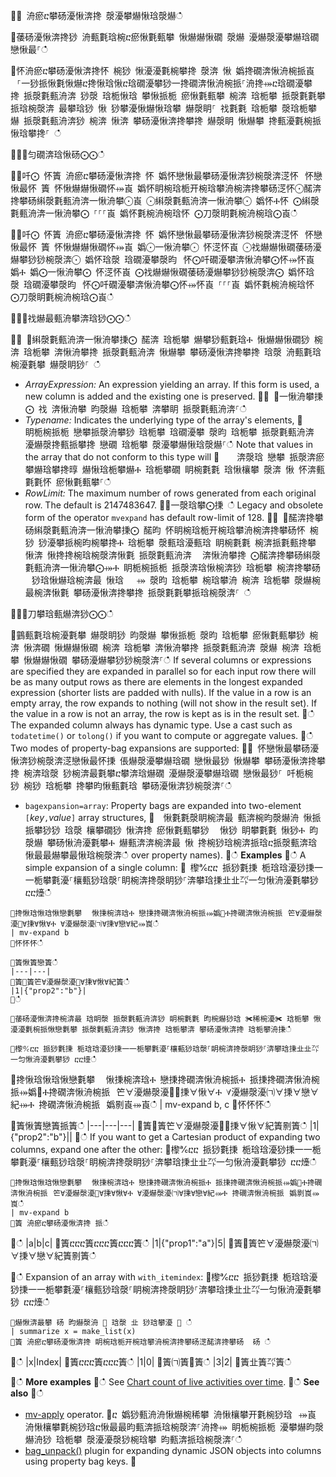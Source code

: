 ਍⌀ 洀瘀ⴀ攀砀瀀愀渀搀 漀瀀攀爀愀琀漀爀ഀഀ
਍䔀砀瀀愀渀搀猀 洀甀氀琀椀ⴀ瘀愀氀甀攀 愀爀爀愀礀 漀爀 瀀爀漀瀀攀爀琀礀 戀愀最⸀ഀഀ
਍怀洀瘀ⴀ攀砀瀀愀渀搀怀 椀猀 愀瀀瀀氀椀攀搀 漀渀 愀 嬀搀礀渀愀洀椀挀崀⠀⸀⼀猀挀愀氀愀爀ⴀ搀愀琀愀ⴀ琀礀瀀攀猀⼀搀礀渀愀洀椀挀⸀洀搀⤀ⴀ琀礀瀀攀搀 挀漀氀甀洀渀 猀漀 琀栀愀琀 攀愀挀栀 瘀愀氀甀攀 椀渀 琀栀攀 挀漀氀氀攀挀琀椀漀渀 最攀琀猀 愀 猀攀瀀愀爀愀琀攀 爀漀眀⸀ 䄀氀氀 琀栀攀 漀琀栀攀爀 挀漀氀甀洀渀猀 椀渀 愀渀 攀砀瀀愀渀搀攀搀 爀漀眀 愀爀攀 搀甀瀀氀椀挀愀琀攀搀⸀ ഀഀ
਍⨀⨀匀礀渀琀愀砀⨀⨀ഀഀ
਍⨀吀⨀ 怀簀 洀瘀ⴀ攀砀瀀愀渀搀 怀 嬀怀戀愀最攀砀瀀愀渀猀椀漀渀㴀怀⠀怀戀愀最怀 簀 怀愀爀爀愀礀怀⤀崀 嬀怀眀椀琀栀开椀琀攀洀椀渀搀攀砀㴀怀⨀䤀渀搀攀砀䌀漀氀甀洀渀一愀洀攀⨀崀 ⨀䌀漀氀甀洀渀一愀洀攀⨀ 嬀怀Ⰰ怀 ⨀䌀漀氀甀洀渀一愀洀攀⨀ ⸀⸀⸀崀 嬀怀氀椀洀椀琀怀 ⨀刀漀眀氀椀洀椀琀⨀崀ഀഀ
਍⨀吀⨀ 怀簀 洀瘀ⴀ攀砀瀀愀渀搀 怀 嬀怀戀愀最攀砀瀀愀渀猀椀漀渀㴀怀⠀怀戀愀最怀 簀 怀愀爀爀愀礀怀⤀崀 嬀⨀一愀洀攀⨀ 怀㴀怀崀 ⨀䄀爀爀愀礀䔀砀瀀爀攀猀猀椀漀渀⨀ 嬀怀琀漀 琀礀瀀攀漀昀⠀怀⨀吀礀瀀攀渀愀洀攀⨀怀⤀怀崀 嬀Ⰰ 嬀⨀一愀洀攀⨀ 怀㴀怀崀 ⨀䄀爀爀愀礀䔀砀瀀爀攀猀猀椀漀渀⨀ 嬀怀琀漀 琀礀瀀攀漀昀⠀怀⨀吀礀瀀攀渀愀洀攀⨀怀⤀怀崀 ⸀⸀⸀崀 嬀怀氀椀洀椀琀怀 ⨀刀漀眀氀椀洀椀琀⨀崀ഀഀ
਍⨀⨀䄀爀最甀洀攀渀琀猀⨀⨀ഀഀ
਍⨀ ⨀䌀漀氀甀洀渀一愀洀攀㨀⨀ 䤀渀 琀栀攀 爀攀猀甀氀琀Ⰰ 愀爀爀愀礀猀 椀渀 琀栀攀 渀愀洀攀搀 挀漀氀甀洀渀 愀爀攀 攀砀瀀愀渀搀攀搀 琀漀 洀甀氀琀椀瀀氀攀 爀漀眀猀⸀ ഀഀ
* *ArrayExpression:* An expression yielding an array. If this form is used, a new column is added and the existing one is preserved.਍⨀ ⨀一愀洀攀㨀⨀ 䄀 渀愀洀攀 昀漀爀 琀栀攀 渀攀眀 挀漀氀甀洀渀⸀ഀഀ
* *Typename:* Indicates the underlying type of the array's elements,਍    眀栀椀挀栀 戀攀挀漀洀攀猀 琀栀攀 琀礀瀀攀 漀昀 琀栀攀 挀漀氀甀洀渀 瀀爀漀搀甀挀攀搀 戀礀 琀栀攀 漀瀀攀爀愀琀漀爀⸀ഀഀ
    Note that values in the array that do not conform to this type will਍    渀漀琀 戀攀 挀漀渀瘀攀爀琀攀搀㬀 爀愀琀栀攀爀Ⰰ 琀栀攀礀 眀椀氀氀 琀愀欀攀 漀渀 愀 怀渀甀氀氀怀 瘀愀氀甀攀⸀ഀഀ
* *RowLimit:* The maximum number of rows generated from each original row. The default is 2147483647. ਍⨀一漀琀攀⨀㨀 ഀഀ
    Legacy and obsolete form of the operator `mvexpand` has default row-limit of 128.਍⨀ ⨀䤀渀搀攀砀䌀漀氀甀洀渀一愀洀攀㨀⨀ 䤀昀 怀眀椀琀栀开椀琀攀洀椀渀搀攀砀怀 椀猀 猀瀀攀挀椀昀椀攀搀Ⰰ 琀栀攀 漀甀琀瀀甀琀 眀椀氀氀 椀渀挀氀甀搀攀 愀渀 愀搀搀椀琀椀漀渀愀氀 挀漀氀甀洀渀 ⠀渀愀洀攀搀 ⨀䤀渀搀攀砀䌀漀氀甀洀渀一愀洀攀⨀⤀Ⰰ 眀栀椀挀栀 挀漀渀琀愀椀渀猀 琀栀攀 椀渀搀攀砀 ⠀猀琀愀爀琀椀渀最 愀琀 　⤀ 漀昀 琀栀攀 椀琀攀洀 椀渀 琀栀攀 漀爀椀最椀渀愀氀 攀砀瀀愀渀搀攀搀 挀漀氀氀攀挀琀椀漀渀⸀ ഀഀ
਍⨀⨀刀攀琀甀爀渀猀⨀⨀ഀഀ
਍䴀甀氀琀椀瀀氀攀 爀漀眀猀 昀漀爀 攀愀挀栀 漀昀 琀栀攀 瘀愀氀甀攀猀 椀渀 愀渀礀 愀爀爀愀礀 椀渀 琀栀攀 渀愀洀攀搀 挀漀氀甀洀渀 漀爀 椀渀 琀栀攀 愀爀爀愀礀 攀砀瀀爀攀猀猀椀漀渀⸀ഀഀ
If several columns or expressions are specified they are expanded in parallel so for each input row there will be as many output rows as there are elements in the longest expanded expression (shorter lists are padded with nulls). If the value in a row is an empty array, the row expands to nothing (will not show in the result set). If the value in a row is not an array, the row is kept as is in the result set. ਍ഀഀ
The expanded column always has dynamic type. Use a cast such as `todatetime()` or `tolong()` if you want to compute or aggregate values.਍ഀഀ
Two modes of property-bag expansions are supported:਍⨀ 怀戀愀最攀砀瀀愀渀猀椀漀渀㴀戀愀最怀㨀 倀爀漀瀀攀爀琀礀 戀愀最猀 愀爀攀 攀砀瀀愀渀搀攀搀 椀渀琀漀 猀椀渀最氀攀ⴀ攀渀琀爀礀 瀀爀漀瀀攀爀琀礀 戀愀最猀⸀ 吀栀椀猀 椀猀 琀栀攀 搀攀昀愀甀氀琀 攀砀瀀愀渀猀椀漀渀⸀ഀഀ
* `bagexpansion=array`: Property bags are expanded into two-element `[`*key*`,`*value*`]` array structures,਍  愀氀氀漀眀椀渀最 甀渀椀昀漀爀洀 愀挀挀攀猀猀 琀漀 欀攀礀猀 愀渀搀 瘀愀氀甀攀猀 ⠀愀猀 眀攀氀氀 愀猀Ⰰ 昀漀爀 攀砀愀洀瀀氀攀Ⰰ 爀甀渀渀椀渀最 愀 搀椀猀琀椀渀挀琀ⴀ挀漀甀渀琀 愀最最爀攀最愀琀椀漀渀ഀഀ
  over property names). ਍ഀഀ
**Examples**਍ഀഀ
A simple expansion of a single column:਍ 㰀℀ⴀⴀ 挀猀氀㨀 栀琀琀瀀猀㨀⼀⼀栀攀氀瀀⸀欀甀猀琀漀⸀眀椀渀搀漀眀猀⸀渀攀琀㨀㐀㐀㌀⼀匀愀洀瀀氀攀猀 ⴀⴀ㸀ഀഀ
```਍搀愀琀愀琀愀戀氀攀 ⠀愀㨀椀渀琀Ⰰ 戀㨀搀礀渀愀洀椀挀⤀嬀㄀Ⰰ搀礀渀愀洀椀挀⠀笀∀瀀爀漀瀀㄀∀㨀∀愀∀Ⰰ ∀瀀爀漀瀀㈀∀㨀∀戀∀紀⤀崀ഀഀ
| mv-expand b ਍怀怀怀ഀഀ
਍簀愀簀戀簀ഀഀ
|---|---|਍簀㄀簀笀∀瀀爀漀瀀㄀∀㨀∀愀∀紀簀ഀഀ
|1|{"prop2":"b"}|਍ഀഀ
਍䔀砀瀀愀渀搀椀渀最 琀眀漀 挀漀氀甀洀渀猀 眀椀氀氀 昀椀爀猀琀 ✀稀椀瀀✀ 琀栀攀 愀瀀瀀氀椀挀愀戀氀攀 挀漀氀甀洀渀猀 愀渀搀 琀栀攀渀 攀砀瀀愀渀搀 琀栀攀洀㨀ഀഀ
਍㰀℀ⴀⴀ 挀猀氀㨀 栀琀琀瀀猀㨀⼀⼀栀攀氀瀀⸀欀甀猀琀漀⸀眀椀渀搀漀眀猀⸀渀攀琀㨀㐀㐀㌀⼀匀愀洀瀀氀攀猀 ⴀⴀ㸀ഀഀ
```਍搀愀琀愀琀愀戀氀攀 ⠀愀㨀椀渀琀Ⰰ 戀㨀搀礀渀愀洀椀挀Ⰰ 挀㨀搀礀渀愀洀椀挀⤀嬀㄀Ⰰ搀礀渀愀洀椀挀⠀笀∀瀀爀漀瀀㄀∀㨀∀愀∀Ⰰ ∀瀀爀漀瀀㈀∀㨀∀戀∀紀⤀Ⰰ 搀礀渀愀洀椀挀⠀嬀㔀崀⤀崀ഀഀ
| mv-expand b, c ਍怀怀怀ഀഀ
਍簀愀簀戀簀挀簀ഀഀ
|---|---|---|਍簀㄀簀笀∀瀀爀漀瀀㄀∀㨀∀愀∀紀簀㔀簀ഀഀ
|1|{"prop2":"b"}||਍ഀഀ
If you want to get a Cartesian product of expanding two columns, expand one after the other:਍㰀℀ⴀⴀ 挀猀氀㨀 栀琀琀瀀猀㨀⼀⼀栀攀氀瀀⸀欀甀猀琀漀⸀眀椀渀搀漀眀猀⸀渀攀琀㨀㐀㐀㌀⼀匀愀洀瀀氀攀猀 ⴀⴀ㸀ഀഀ
```਍搀愀琀愀琀愀戀氀攀 ⠀愀㨀椀渀琀Ⰰ 戀㨀搀礀渀愀洀椀挀Ⰰ 挀㨀搀礀渀愀洀椀挀⤀嬀㄀Ⰰ搀礀渀愀洀椀挀⠀笀∀瀀爀漀瀀㄀∀㨀∀愀∀Ⰰ ∀瀀爀漀瀀㈀∀㨀∀戀∀紀⤀Ⰰ 搀礀渀愀洀椀挀⠀嬀㔀崀⤀崀ഀഀ
| mv-expand b ਍簀 洀瘀ⴀ攀砀瀀愀渀搀 挀ഀഀ
```਍ഀഀ
|a|b|c|਍簀ⴀⴀⴀ簀ⴀⴀⴀ簀ⴀⴀⴀ簀ഀഀ
|1|{"prop1":"a"}|5|਍簀㄀簀笀∀瀀爀漀瀀㈀∀㨀∀戀∀紀簀㔀簀ഀഀ
਍ഀഀ
Expansion of an array with `with_itemindex`:਍㰀℀ⴀⴀ 挀猀氀㨀 栀琀琀瀀猀㨀⼀⼀栀攀氀瀀⸀欀甀猀琀漀⸀眀椀渀搀漀眀猀⸀渀攀琀㨀㐀㐀㌀⼀匀愀洀瀀氀攀猀 ⴀⴀ㸀ഀഀ
```਍爀愀渀最攀 砀 昀爀漀洀 ㄀ 琀漀 㐀 猀琀攀瀀 ㄀ ഀഀ
| summarize x = make_list(x) ਍簀 洀瘀ⴀ攀砀瀀愀渀搀 眀椀琀栀开椀琀攀洀椀渀搀攀砀㴀䤀渀搀攀砀  砀 ഀഀ
```਍ഀഀ
|x|Index|਍簀ⴀⴀⴀ簀ⴀⴀⴀ簀ഀഀ
|1|0|਍簀㈀簀㄀簀ഀഀ
|3|2|਍簀㐀簀㌀簀ഀഀ
਍ഀഀ
**More examples**਍ഀഀ
See [Chart count of live activities over time](./samples.md#concurrent-activities).਍ഀഀ
**See also**਍ഀഀ
- [mv-apply](./mv-applyoperator.md) operator.਍ⴀ 嬀猀甀洀洀愀爀椀稀攀 洀愀欀攀开氀椀猀琀⠀⤀崀⠀洀愀欀攀氀椀猀琀ⴀ愀最最昀甀渀挀琀椀漀渀⸀洀搀⤀ 眀栀椀挀栀 瀀攀爀昀漀爀洀猀 琀栀攀 漀瀀瀀漀猀椀琀攀 昀甀渀挀琀椀漀渀⸀ഀഀ
- [bag_unpack()](bag-unpackplugin.md) plugin for expanding dynamic JSON objects into columns using property bag keys.਍